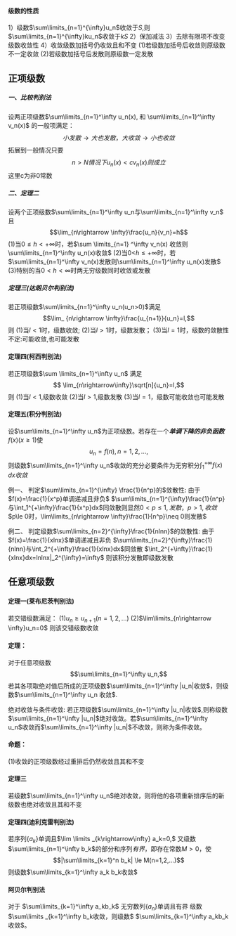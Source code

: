 #### 级数的性质
1）级数$\sum\limits_{n=1}^{\infty}u_n$收敛于$S$,则$\sum\limits_{n=1}^{\infty}ku_n$收敛于$kS$
2）保加减法
3）去除有限项不改变级数收敛性
4）收敛级数加括号仍收敛且和不变
(1)若级数加括号后收敛则原级数不一定收敛
(2)若级数加括号后发散则原级数一定发散





## 正项级数

##### 一、比较判别法

  设两正项级数$\sum\limits_{n=1}^\infty u_n(x), 和 \sum\limits_{n=1}^\infty v_n(x)$ 的一般项满足：$$ 小发散 \rightarrow 大也发散， 大收敛\rightarrow 小也收敛$$ 拓展到一般情况只要$$n>N 情况下 u_n(x)<cv_n(x)则成立$$这里c为非0常数

##### 二、定理二
  设两个正项级数$\sum\limits_{n=1}^\infty u_n与\sum\limits_{n=1}^\infty v_n$ 且$$\lim_{n\rightarrow \infty}\frac{u_n}{v_n}=h$$
  (1)当$0\le h < +\infty$时，若$\sum \limits_{n=1} ^\infty v_n(x) 收敛则 \sum\limits_{n=1}^\infty u_n(x)收敛$
  (2)当0<$h\le +\infty$时，若$\sum\limits_{n=1}^\infty v_n(x)发散则\sum\limits_{n=1}^\infty u_n(x)发散$
  (3)特别的当$0<h<\infty$时两无穷级数同时收敛或发散


##### 定理三(达朗贝尔判别法)
  若正项级数$\sum\limits_{n=1}^\infty u_n(u_n>0)$满足$$\lim_ {n\rightarrow \infty}\frac{u_{n+1}}{u_n}=l,$$
  则
	 (1)当$l<1$时，级数收敛;
	 (2)当$l>1$时，级数发散；
	 (3)当$l=1$时，级数的敛散性不定:可能收敛,也可能发散

#### 定理四(柯西判别法)
  若正项级数$\sum \limits_{n=1}^\infty u_n$ 满足$$ \lim_{n\rightarrow\infty}\sqrt[n]{u_n}=l,$$
  则
    (1)当$l<1$,级数收敛
    (2)当$l>1$,级数发散
    (3)当$l=1$，级数可能收敛也可能发散

#### 定理五(积分判别法)
  设$\sum\limits_{n=1}^\infty u_n$为正项级数。若存在一个***单调下降的非负函数***$f(x) (x\ge1)$使$$u_n=f(n),n=1,2,...,$$
  则级数$\sum\limits_{n=1}^\infty u_n$收敛的充分必要条件为无穷积分$\int_1^{+\infty}f(x)\,dx收敛$

例一、
判定$\sum\limits_{n=1}^{\infty} \frac{1}{n^p}的$敛散性:
由于$f(x)=\frac{1}{x^p}单调递减且非负$
$\sum\limits_{n=1}^{\infty}\frac{1}{n^p}与\int_1^{+\infty}\frac{1}{x^p}dx$同敛散则显然$0< p\le 1,发散，p>1,收敛$ 
$p\le 0时，\lim\limits_{n\rightarrow \infty}\frac{1}{n^p}\neq 0则发散$

例二、
判定级数$\sum\limits_{n=2}^{\infty}\frac{1}{nlnn}$的敛散性:
由于$f(x)=\frac{1}{xlnx}$单调递减且非负
$\sum\limits_{n=2}^{\infty}\frac{1}{nlnn}与\int_2^{+\infty}\frac{1}{xlnx}dx$同敛散
$\int_2^{+\infty}\frac{1}{xlnx}dx=lnlnx|_2^{\infty}=\infty$
则该积分发散即级数发散




## 任意项级数

#### 定理一(莱布尼茨判别法) 
  若交错级数满足：
  (1)$u_n\ge u_{n+1}(n=1,2,...)$
  (2)$\lim\limits_{n\rightarrow \infty}u_n=0$
  则该交错级数收敛

#### 定理：
  对于任意项级数$$\sum\limits_{n=1}^\infty u_n,$$
  若其各项取绝对值后所成的正项级数$\sum\limits_{n=1}^\infty |u_n|收敛$，则级数$\sum\limits_{n=1}^\infty u_n 收敛$.
  
  
  绝对收敛与条件收敛:
		  若正项级数$\sum\limits_{n=1}^\infty |u_n|收敛$,则称级数$\sum\limits_{n=1}^\infty |u_n|$绝对收敛。若$\sum\limits_{n=1}^\infty u_n$收敛而$\sum\limits_{n=1}^\infty |u_n|$不收敛，则称为条件收敛。


#### 命题：
  (1)收敛的正项级数经过重排后仍然收敛且其和不变


#### 定理三
  若级数$\sum\limits_{n=1}^\infty u_n$绝对收敛，则将他的各项重新排序后的新级数也绝对收敛且其和不变

#### 定理四(迪利克雷判别法)
  若序列$\{a_k\}$单调且$\lim \limits _{k\rightarrow\infty} a_k=0,$ 又级数$\sum\limits_{n=1}^\infty b_k$的部分和序列*有界*，即存在常数$M>0$，使$$|\sum\limits_{k=1}^n b_k| \le M(n=1,2,...)$$
  则级数$\sum\limits_{k=1}^\infty a_k b_k收敛$

#### 阿贝尔判别法
  对于 $\sum\limits_{k=1}^\infty a_kb_k$
  无穷数列$\{a_n\}$单调且有界
  级数$\sum\limits _{k=1}^\infty b_k收敛，则级数$ $\sum\limits_{k=1}^\infty a_kb_k收敛$。

